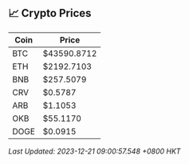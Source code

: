 ## 📈 Crypto Prices

| Coin | Price |
| ---- | ----- |
| BTC | $43590.8712 |
| ETH | $2192.7103 |
| BNB | $257.5079 |
| CRV | $0.5787 |
| ARB | $1.1053 |
| OKB | $55.1170 |
| DOGE | $0.0915 |

_Last Updated: 2023-12-21 09:00:57.548 +0800 HKT_